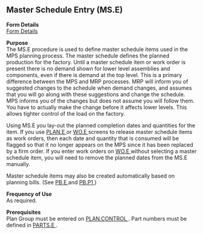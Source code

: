 ##  Master Schedule Entry (MS.E)

<PageHeader />

**Form Details**  
[ Form Details ](MS-E-1/README.md)   

**Purpose**  
The MS.E procedure is used to define master schedule items used in the MPS
planning process. The master schedule defines the planned production for the
factory. Until a master schedule item or work order is present there is no
demand shown for lower level assemblies and components, even if there is
demand at the top level. This is a primary difference between the MPS and MRP
processes. MRP will inform you of suggested changes to the schedule when
demand changes, and assumes that you will go along with these suggestions and
change the schedule. MPS informs you of the changes but does not assume you
will follow them. You have to actually make the change before it affects lower
levels. This allows tighter control of the load on the factory.  
  
Using MS.E you lay-out the planned completion dates and quantities for the item. If you use [ PLAN.E ](../../../../../../../../../../../../../../../../../../../rover/AP-OVERVIEW/AP-ENTRY/AP-E/AP-E-1/CURRENCY-CONTROL/SO-E/SO-E-3/poprice-e/PLAN-E) or [ WO.E ](../../../../../../../../../../../../../../../../../../../rover/AP-OVERVIEW/AP-ENTRY/AP-E/CHECKS-E/AP-CONTROL/GLCHART-E/GLCHART-E-1/GLCHART-R2/WO-CONTROL/WO-E) screens to release master schedule items as work orders, then each date and quantity that is consumed will be flagged so that it no longer appears on the MPS since it has been replaced by a firm order. If you enter work orders on [ WO.E ](../../../../../../../../../../../../../../../../../../../rover/AP-OVERVIEW/AP-ENTRY/AP-E/CHECKS-E/AP-CONTROL/GLCHART-E/GLCHART-E-1/GLCHART-R2/WO-CONTROL/WO-E) without selecting a master schedule item, you will need to remove the planned dates from the MS.E manually.   
  
Master schedule items may also be created automatically based on planning bills. (See [ PB.E ](PB-E/README.md) and [ PB.P1 ](../../../../../../../../../../../../../../../../../../../rover/AP-OVERVIEW/AP-ENTRY/AP-E/AP-E-1/CURRENCY-CONTROL/PO-E/PO-E-1/PLAN-CONTROL/PLAN-CONTROL-1/MPS-P1/MPS-P1-1/PB-P1) ) 

**Frequency of Use**  
As required.

**Prerequisites**  
Plan Group must be entered on [ PLAN.CONTROL ](../../../../../../../../../../../../../../../../../../../rover/AP-OVERVIEW/AP-ENTRY/AP-E/AP-E-1/CURRENCY-CONTROL/PO-E/PO-E-1/PLAN-CONTROL) . Part numbers must be defined in [ PARTS.E ](../../../../../../../../../../../../../../../../../../../rover/AP-OVERVIEW/AP-ENTRY/ACCT-CONTROL/ACCT-CONTROL-1/ar-e/PARTS-E) . 

<badge text= "Version 8.10.57" vertical="middle" />

<PageFooter />